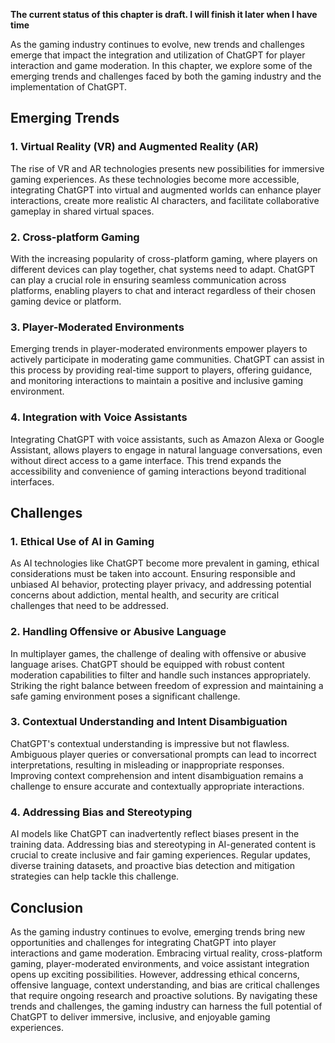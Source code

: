 **The current status of this chapter is draft. I will finish it later when I have time**

As the gaming industry continues to evolve, new trends and challenges emerge that impact the integration and utilization of ChatGPT for player interaction and game moderation. In this chapter, we explore some of the emerging trends and challenges faced by both the gaming industry and the implementation of ChatGPT.

Emerging Trends
---------------

### 1. Virtual Reality (VR) and Augmented Reality (AR)

The rise of VR and AR technologies presents new possibilities for immersive gaming experiences. As these technologies become more accessible, integrating ChatGPT into virtual and augmented worlds can enhance player interactions, create more realistic AI characters, and facilitate collaborative gameplay in shared virtual spaces.

### 2. Cross-platform Gaming

With the increasing popularity of cross-platform gaming, where players on different devices can play together, chat systems need to adapt. ChatGPT can play a crucial role in ensuring seamless communication across platforms, enabling players to chat and interact regardless of their chosen gaming device or platform.

### 3. Player-Moderated Environments

Emerging trends in player-moderated environments empower players to actively participate in moderating game communities. ChatGPT can assist in this process by providing real-time support to players, offering guidance, and monitoring interactions to maintain a positive and inclusive gaming environment.

### 4. Integration with Voice Assistants

Integrating ChatGPT with voice assistants, such as Amazon Alexa or Google Assistant, allows players to engage in natural language conversations, even without direct access to a game interface. This trend expands the accessibility and convenience of gaming interactions beyond traditional interfaces.

Challenges
----------

### 1. Ethical Use of AI in Gaming

As AI technologies like ChatGPT become more prevalent in gaming, ethical considerations must be taken into account. Ensuring responsible and unbiased AI behavior, protecting player privacy, and addressing potential concerns about addiction, mental health, and security are critical challenges that need to be addressed.

### 2. Handling Offensive or Abusive Language

In multiplayer games, the challenge of dealing with offensive or abusive language arises. ChatGPT should be equipped with robust content moderation capabilities to filter and handle such instances appropriately. Striking the right balance between freedom of expression and maintaining a safe gaming environment poses a significant challenge.

### 3. Contextual Understanding and Intent Disambiguation

ChatGPT's contextual understanding is impressive but not flawless. Ambiguous player queries or conversational prompts can lead to incorrect interpretations, resulting in misleading or inappropriate responses. Improving context comprehension and intent disambiguation remains a challenge to ensure accurate and contextually appropriate interactions.

### 4. Addressing Bias and Stereotyping

AI models like ChatGPT can inadvertently reflect biases present in the training data. Addressing bias and stereotyping in AI-generated content is crucial to create inclusive and fair gaming experiences. Regular updates, diverse training datasets, and proactive bias detection and mitigation strategies can help tackle this challenge.

Conclusion
----------

As the gaming industry continues to evolve, emerging trends bring new opportunities and challenges for integrating ChatGPT into player interactions and game moderation. Embracing virtual reality, cross-platform gaming, player-moderated environments, and voice assistant integration opens up exciting possibilities. However, addressing ethical concerns, offensive language, context understanding, and bias are critical challenges that require ongoing research and proactive solutions. By navigating these trends and challenges, the gaming industry can harness the full potential of ChatGPT to deliver immersive, inclusive, and enjoyable gaming experiences.
